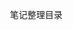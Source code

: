 ​												笔记整理目录

[JAVA]: Java.md
[ELK]: Elasticsearch.md
[git]: git.md
[jenkins]: jenkins.md
[linux]: Linux.md
[MySql]: MySql.md
[nexus]: nexus.md
[Windows]: Windows.md
[RabbitMq]: RabbitMq.md



